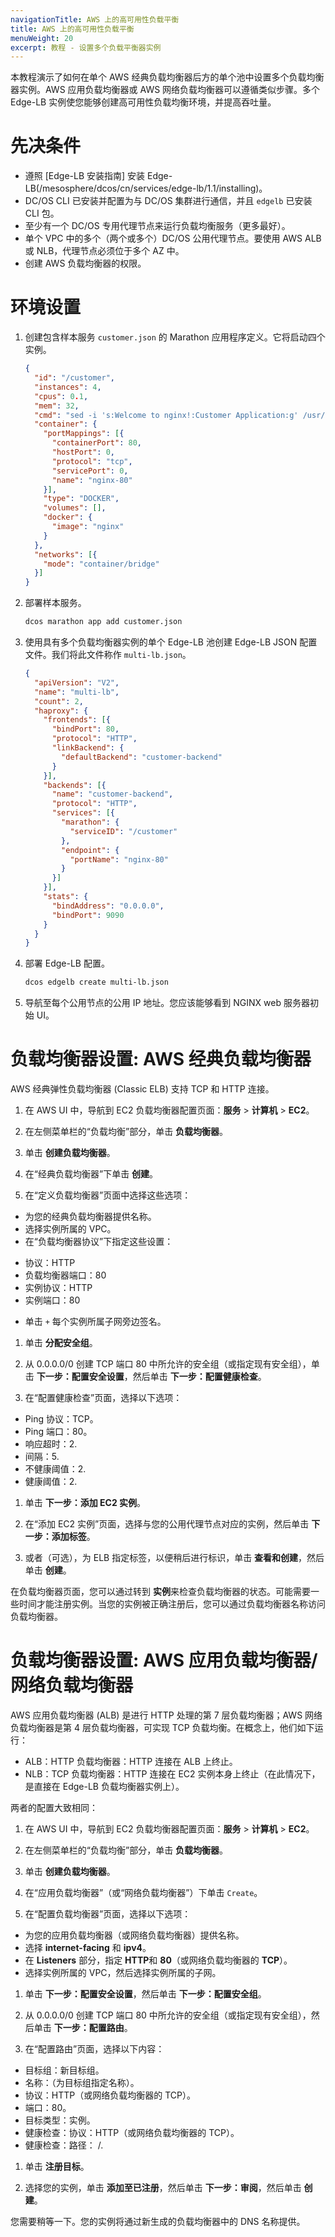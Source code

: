 ```yaml
---
navigationTitle: AWS 上的高可用性负载平衡
title: AWS 上的高可用性负载平衡
menuWeight: 20
excerpt: 教程 - 设置多个负载平衡器实例
---
```


本教程演示了如何在单个 AWS 经典负载均衡器后方的单个池中设置多个负载均衡器实例。AWS 应用负载均衡器或 AWS 网络负载均衡器可以遵循类似步骤。多个 Edge-LB 实例使您能够创建高可用性负载均衡环境，并提高吞吐量。

# 先决条件

* 遵照 [Edge-LB 安装指南] 安装 Edge-LB(/mesosphere/dcos/cn/services/edge-lb/1.1/installing)。
* DC/OS CLI 已安装并配置为与 DC/OS 集群进行通信，并且 `edgelb` 已安装 CLI 包。
* 至少有一个 DC/OS 专用代理节点来运行负载均衡服务（更多最好）。
* 单个 VPC 中的多个（两个或多个）DC/OS 公用代理节点。要使用 AWS ALB 或 NLB，代理节点必须位于多个 AZ 中。
* 创建 AWS 负载均衡器的权限。

# 环境设置

1. 创建包含样本服务 `customer.json` 的 Marathon 应用程序定义。它将启动四个实例。

   ```json
   {
     "id": "/customer",
     "instances": 4,
     "cpus": 0.1,
     "mem": 32,
     "cmd": "sed -i 's:Welcome to nginx!:Customer Application:g' /usr/share/nginx/html/index.html; nginx -g 'daemon off;'",
     "container": {
       "portMappings": [{
         "containerPort": 80,
         "hostPort": 0,
         "protocol": "tcp",
         "servicePort": 0,
         "name": "nginx-80"
       }],
       "type": "DOCKER",
       "volumes": [],
       "docker": {
         "image": "nginx"
       }
     },
     "networks": [{
       "mode": "container/bridge"
     }]
   }
   ```

1. 部署样本服务。

   ```bash
   dcos marathon app add customer.json
   ```

1. 使用具有多个负载均衡器实例的单个 Edge-LB 池创建 Edge-LB JSON 配置文件。我们将此文件称作 `multi-lb.json`。

   ```json
   {
     "apiVersion": "V2",
     "name": "multi-lb",
     "count": 2,
     "haproxy": {
       "frontends": [{
         "bindPort": 80,
         "protocol": "HTTP",
         "linkBackend": {
           "defaultBackend": "customer-backend"
         }
       }],
       "backends": [{
         "name": "customer-backend",
         "protocol": "HTTP",
         "services": [{
           "marathon": {
             "serviceID": "/customer"
           },
           "endpoint": {
             "portName": "nginx-80"
           }
         }]
       }],
       "stats": {
         "bindAddress": "0.0.0.0",
         "bindPort": 9090
       }
     }
   }
   ```

1. 部署 Edge-LB 配置。

   ```bash
   dcos edgelb create multi-lb.json
   ```

1. 导航至每个公用节点的公用 IP 地址。您应该能够看到 NGINX web 服务器初始 UI。

# 负载均衡器设置: AWS 经典负载均衡器

AWS 经典弹性负载均衡器 (Classic ELB) 支持 TCP 和 HTTP 连接。

1. 在 AWS UI 中，导航到 EC2 负载均衡器配置页面：**服务** > **计算机** > **EC2**。

1. 在左侧菜单栏的“负载均衡”部分，单击 **负载均衡器**。

1. 单击 **创建负载均衡器**。

1. 在“经典负载均衡器”下单击 **创建**。

1. 在“定义负载均衡器”页面中选择这些选项：
 * 为您的经典负载均衡器提供名称。
 * 选择实例所属的 VPC。
 * 在“负载均衡器协议”下指定这些设置：
 - 协议：HTTP
 - 负载均衡器端口：80
 - 实例协议：HTTP
 - 实例端口：80
 * 单击 `+` 每个实例所属子网旁边签名。

1. 单击 **分配安全组**。

1. 从 0.0.0.0/0 创建 TCP 端口 80 中所允许的安全组（或指定现有安全组），单击 **下一步：配置安全设置**，然后单击 **下一步：配置健康检查**。

1. 在“配置健康检查”页面，选择以下选项：
 * Ping 协议：TCP。
 * Ping 端口：80。
 * 响应超时：2. 
 * 间隔：5. 
 * 不健康阈值：2. 
 * 健康阈值：2. 

1. 单击 **下一步：添加 EC2 实例**。

1. 在“添加 EC2 实例”页面，选择与您的公用代理节点对应的实例，然后单击 **下一步：添加标签**。

1. 或者（可选），为 ELB 指定标签，以便稍后进行标识，单击 **查看和创建**，然后单击 **创建**。

在负载均衡器页面，您可以通过转到 **实例**来检查负载均衡器的状态。可能需要一些时间才能注册实例。当您的实例被正确注册后，您可以通过负载均衡器名称访问负载均衡器。

# 负载均衡器设置: AWS 应用负载均衡器/网络负载均衡器

AWS 应用负载均衡器 (ALB) 是进行 HTTP 处理的第 7 层负载均衡器；AWS 网络负载均衡器是第 4 层负载均衡器，可实现 TCP 负载均衡。在概念上，他们如下运行：

- ALB：HTTP 负载均衡器：HTTP 连接在 ALB 上终止。
- NLB：TCP 负载均衡器：HTTP 连接在 EC2 实例本身上终止（在此情况下，是直接在 Edge-LB 负载均衡器实例上）。

两者的配置大致相同：

1. 在 AWS UI 中，导航到 EC2 负载均衡器配置页面：**服务** > **计算机** > **EC2**。

1. 在左侧菜单栏的“负载均衡”部分，单击 **负载均衡器**。

1. 单击 **创建负载均衡器**。

1. 在“应用负载均衡器”（或“网络负载均衡器”）下单击 `Create`。

1. 在“配置负载均衡器”页面，选择以下选项：
 * 为您的应用负载均衡器（或网络负载均衡器）提供名称。
 * 选择 **internet-facing** 和 **ipv4**。
 * 在 **Listeners** 部分，指定 **HTTP**和 **80**（或网络负载均衡器的 **TCP**）。
 * 选择实例所属的 VPC，然后选择实例所属的子网。

1. 单击 **下一步：配置安全设置**，然后单击 **下一步：配置安全组**。

1. 从 0.0.0.0/0 创建 TCP 端口 80 中所允许的安全组（或指定现有安全组），然后单击 **下一步：配置路由**。

1. 在“配置路由”页面，选择以下内容：
 * 目标组：新目标组。
 * 名称：（为目标组指定名称）。
 * 协议：HTTP（或网络负载均衡器的 TCP）。
 * 端口：80。
 * 目标类型：实例。
 * 健康检查：协议：HTTP（或网络负载均衡器的 TCP）。
 * 健康检查：路径： /. 

1. 单击 **注册目标**。

1. 选择您的实例，单击 **添加至已注册**，然后单击 **下一步：审阅**，然后单击 **创建**。

您需要稍等一下。您的实例将通过新生成的负载均衡器中的 DNS 名称提供。
